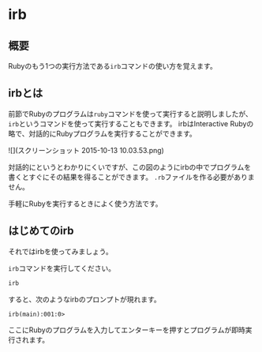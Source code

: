 # irb
## 概要
Rubyのもう1つの実行方法である`irb`コマンドの使い方を覚えます。

## irbとは
前節でRubyのプログラムは`ruby`コマンドを使って実行すると説明しましたが、`irb`というコマンドを使って実行することもできます。
irbはInteractive Rubyの略で、対話的にRubyプログラムを実行することができます。

![](スクリーンショット 2015-10-13 10.03.53.png)

対話的にというとわかりにくいですが、この図のようにirbの中でプログラムを書くとすぐにその結果を得ることができます。
`.rb`ファイルを作る必要がありません。

手軽にRubyを実行するときによく使う方法です。

## はじめてのirb
それではirbを使ってみましょう。

`irb`コマンドを実行してください。

```bash
irb
```

すると、次のようなirbのプロンプトが現れます。

```irb
irb(main):001:0>
```

ここにRubyのプログラムを入力してエンターキーを押すとプログラムが即時実行されます。
